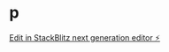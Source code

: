 # p

[Edit in StackBlitz next generation editor ⚡️](https://stackblitz.com/~/github.com/vpavlenko/p)
